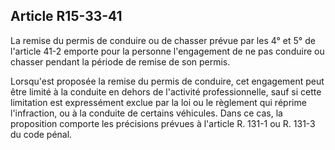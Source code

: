 Article R15-33-41
----
La remise du permis de conduire ou de chasser prévue par les 4° et 5° de
l'article 41-2 emporte pour la personne l'engagement de ne pas conduire ou
chasser pendant la période de remise de son permis.

Lorsqu'est proposée la remise du permis de conduire, cet engagement peut être
limité à la conduite en dehors de l'activité professionnelle, sauf si cette
limitation est expressément exclue par la loi ou le règlement qui réprime
l'infraction, ou à la conduite de certains véhicules. Dans ce cas, la
proposition comporte les précisions prévues à l'article R. 131-1 ou R. 131-3 du
code pénal.
